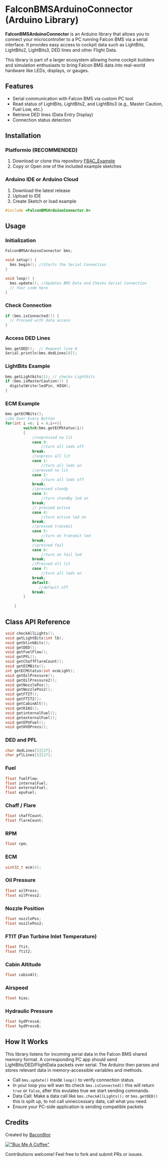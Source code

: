 # FalconBMSArduinoConnector (Arduino Library)

**FalconBMSArduinoConnector** is an Arduino library that allows you to connect your microcontroller to a PC running Falcon BMS via a serial interface. It provides easy access to cockpit data such as LightBits, LightBits2, LightBits3, DED lines and other Flight Data.

This library is part of a larger ecosystem allowing home cockpit builders and simulation enthusiasts to bring Falcon BMS data into real-world hardware like LEDs, displays, or gauges.

## Features

* Serial communication with Falcon BMS via custom PC tool
* Read status of LightBits, LightBits2, and LightBits3 (e.g., Master Caution, Fuel Low, etc.)
* Retrieve DED lines (Data Entry Display)
* Connection status detection

## Installation


### Platformio (RECOMMENDED)
1. Download or clone this repository [FBAC_Example](https://github.com/Bacon8tor/FBAC_PIO_Example)
2. Copy or Open one of the included example sketches

### Arduino IDE or Arduino Cloud
1. Download the latest release 
2. Upload to IDE 
3. Create Sketch or load example


```cpp
#include <FalconBMSArduinoConnector.h>
```

## Usage

### Initialization

```cpp
FalconBMSArduinoConnector bms;

void setup() {
  bms.begin(); //Starts the Serial Connection
}

void loop() {
  bms.update(); //Updates BMS Data and Checks Serial Connection
  // Your code here
}
```

### Check Connection

```cpp
if (bms.isConnected()) {
  // Proceed with data access
}
```

### Access DED Lines

```cpp
bms.getDED();  // Request line 0
Serial.println(bms.dedLines[0]);
```

### LightBits Example

```cpp
bms.getLightbits(1); // checks Lightbits
if (bms.isMasterCaution()) {
  digitalWrite(ledPin, HIGH);
}
```
### ECM Example 

```cpp
bms.getECMBits();
//Go Over Every Button 
for(int i =0; i < 4;i++){
        switch(bms.getECMStatus(i))
        {
            //unpressed no lit
            case 0:
                //turn all leds off
            break;
            //unpress all lit 
            case 1:
                //turn all leds on
            //pressed no lit 
            case 2:
                //turn all leds off
            break;
            //pressed standy
            case 3:
                //turn standby led on 
            break;
            // pressed active
            case 4:
                //turn active led on 
            break;
            //pressed transmit
            case 5:
                //turn on transmit led 
            break;
            //pressed fail 
            case 6:
                //turn on fail led 
            break;
            //Pressed all lit
            case 7:
                //turn all leds on 
            break;
            default:
               //default off
            break;
        }
        
    }
```

## Class API Reference


```cpp
void checkAllLights();
void getLightBits(int lb);
void getblinkBits();
void getDED();
void getFuelFlow();
void getPFL();
void getChaffFlareCount();
void getECMBits();
int getECMStatus(int ecmLight);
void getOilPressure();
void getOilPressure2();
void getNozzlePos();
void getNozzlePos2();
void getFTIT();
void getFTIT2();
void getCabinAlt();
void getKIAS();
void getinternalFuel();
void getexternalFuel();
void getEPUFuel();
void getHYDPress();
```


### DED and PFL

```cpp
char dedLines[5][27];
char pflLines[5][27];
```

### Fuel

```cpp
float fuelFlow;
float internalFuel;
float externalFuel;
float epuFuel;
```

### Chaff / Flare

```cpp
float chaffCount;
float flareCount;
```

### RPM

```cpp
float rpm;
```

### ECM

```cpp
uint32_t ecm[4];
```

### Oil Pressure

```cpp
float oilPress;
float oilPress2;
```

### Nozzle Position

```cpp
float nozzlePos;
float nozzlePos2;
```

### FTIT (Fan Turbine Inlet Temperature)

```cpp
float ftit;
float ftit2;
```

### Cabin Altitude

```cpp
float cabinAlt;
```

### Airspeed

```cpp
float kias;
```

### Hydraulic Pressure

```cpp
float hydPressA;
float hydPressB;
```

## How It Works

This library listens for incoming serial data in the Falcon BMS shared memory format. A corresponding PC app should send LightBits/DED/FlightData packets over serial. The Arduino then parses and stores relevant data in memory-accessible variables and methods.

* Call `bms.update()` inside `loop()` to verify connection status.
* In your loop you will wan tto check `bms.isConnected()` this will return `true` or `false`, after this evulates true we start sending commands.
* Data Call: Make a data call like `bms.checkAllLights();` or `bms.getDED()` this is spilt up, to not call unneccessary data, call what you need. 
* Ensure your PC-side application is sending compatible packets


## Credits

Created by [Bacon8tor](https://github.com/Bacon8tor)

[!["Buy Me A Coffee"](https://www.buymeacoffee.com/assets/img/custom_images/orange_img.png)](https://buymeacoffee.com/bacon8tor)

Contributions welcome! Feel free to fork and submit PRs or issues.
